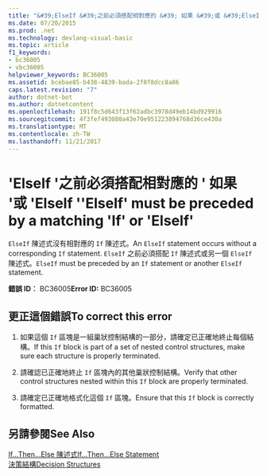 ```yaml
---
title: "&#39;ElseIf &#39;之前必須搭配相對應的 &#39; 如果 &#39;或 &#39;ElseIf &#39;"
ms.date: 07/20/2015
ms.prod: .net
ms.technology: devlang-visual-basic
ms.topic: article
f1_keywords:
- bc36005
- vbc36005
helpviewer_keywords: BC36005
ms.assetid: bcebae85-b438-4839-bada-2f8f8dcc8a86
caps.latest.revision: "7"
author: dotnet-bot
ms.author: dotnetcontent
ms.openlocfilehash: 191f8c5d643f13f62adbc3978d49eb14bd929916
ms.sourcegitcommit: 4f3fef493080a43e70e951223894768d36ce430a
ms.translationtype: MT
ms.contentlocale: zh-TW
ms.lasthandoff: 11/21/2017
---
```

# <a name="39elseif39-must-be-preceded-by-a-matching-39if39-or-39elseif39"></a><span data-ttu-id="6a4e5-102">&#39;ElseIf &#39;之前必須搭配相對應的 &#39; 如果 &#39;或 &#39;ElseIf &#39;</span><span class="sxs-lookup"><span data-stu-id="6a4e5-102">&#39;ElseIf&#39; must be preceded by a matching &#39;If&#39; or &#39;ElseIf&#39;</span></span>
<span data-ttu-id="6a4e5-103">`ElseIf` 陳述式沒有相對應的 `If` 陳述式。</span><span class="sxs-lookup"><span data-stu-id="6a4e5-103">An `ElseIf` statement occurs without a corresponding `If` statement.</span></span> <span data-ttu-id="6a4e5-104">`ElseIf` 之前必須搭配 `If` 陳述式或另一個 `ElseIf` 陳述式。</span><span class="sxs-lookup"><span data-stu-id="6a4e5-104">`ElseIf` must be preceded by an `If` statement or another `ElseIf` statement.</span></span>  
  
 <span data-ttu-id="6a4e5-105">**錯誤 ID︰** BC36005</span><span class="sxs-lookup"><span data-stu-id="6a4e5-105">**Error ID:** BC36005</span></span>  
  
## <a name="to-correct-this-error"></a><span data-ttu-id="6a4e5-106">更正這個錯誤</span><span class="sxs-lookup"><span data-stu-id="6a4e5-106">To correct this error</span></span>  
  
1.  <span data-ttu-id="6a4e5-107">如果這個 `If` 區塊是一組巢狀控制結構的一部分，請確定已正確地終止每個結構。</span><span class="sxs-lookup"><span data-stu-id="6a4e5-107">If this `If` block is part of a set of nested control structures, make sure each structure is properly terminated.</span></span>  
  
2.  <span data-ttu-id="6a4e5-108">請確認已正確地終止 `If` 區塊內的其他巢狀控制結構。</span><span class="sxs-lookup"><span data-stu-id="6a4e5-108">Verify that other control structures nested within this `If` block are properly terminated.</span></span>  
  
3.  <span data-ttu-id="6a4e5-109">請確定已正確地格式化這個 `If` 區塊。</span><span class="sxs-lookup"><span data-stu-id="6a4e5-109">Ensure that this `If` block is correctly formatted.</span></span>  
  
## <a name="see-also"></a><span data-ttu-id="6a4e5-110">另請參閱</span><span class="sxs-lookup"><span data-stu-id="6a4e5-110">See Also</span></span>  
 [<span data-ttu-id="6a4e5-111">If...Then...Else 陳述式</span><span class="sxs-lookup"><span data-stu-id="6a4e5-111">If...Then...Else Statement</span></span>](../../visual-basic/language-reference/statements/if-then-else-statement.md)  
 [<span data-ttu-id="6a4e5-112">決策結構</span><span class="sxs-lookup"><span data-stu-id="6a4e5-112">Decision Structures</span></span>](../../visual-basic/programming-guide/language-features/control-flow/decision-structures.md)
